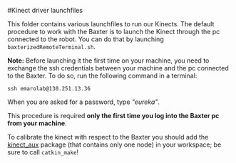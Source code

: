 #Kinect driver launchfiles

This folder contains various launchfiles to run our Kinects. 
The default procedure to work with the Baxter is to launch the Kinect through the pc connected to the robot.
You can do that by launching ```baxterizedRemoteTerminal.sh```.

**Note:** Before launching it the first time on your machine, you need to exchange the ssh credentials between 
your machine and the pc connected to the Baxter. To do so, run the following command in a terminal:

```ssh emarolab@130.251.13.36```

When you are asked for a password, type *"eureka"*.

This procedure is required **only the first time you log into the Baxter pc from your machine**.


To calibrate the kinect with respect to the Baxter you should add the [kinect_aux](https://github.com/EmaroLab/kinect_calibration/tree/master/emarolab_kincect_driver/kinect_aux) package (that contains only one node) in your workspace; be sure to call `catkin_make`!
